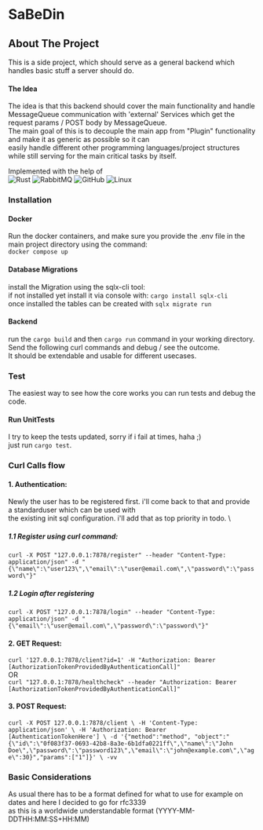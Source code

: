 # SaBeDin
## About The Project
This is a side project, which should serve as a general backend which handles
basic stuff a server should do.
#### The Idea
The idea is that this backend should cover the main functionality and handle MessageQueue communication with 'external'
Services which get the request params / POST body by MessageQueue. <br>
The main goal of this is to decouple the main app from "Plugin" functionality and make it as generic as possible so it can <br>
easily handle different other programming languages/project structures while still serving for the main critical tasks by itself.

Implemented with the help of \
![Rust](https://img.shields.io/badge/rust-%23000000.svg?style=for-the-badge&logo=rust&logoColor=red) 
![RabbitMQ](https://img.shields.io/badge/Rabbitmq-FF6600?style=for-the-badge&logo=rabbitmq&logoColor=white) 
![GitHub](https://img.shields.io/badge/github-%23121011.svg?style=for-the-badge&logo=github&logoColor=red) 
![Linux](https://img.shields.io/badge/Linux-FCC624?style=for-the-badge&logo=linux&logoColor=black) 

### Installation
#### Docker
Run the docker containers, and make sure you provide the .env file in the main project directory using the command: \
`docker compose up`

#### Database Migrations
install the Migration using the sqlx-cli tool: \
if not installed yet install it via console with: `cargo install sqlx-cli` \
once installed the tables can be created with `sqlx migrate run`

#### Backend
run the `cargo build` and then `cargo run` command in your working directory.
Send the following curl commands and debug / see the outcome.\
It should be extendable and usable for different usecases. 
<br>


### Test
The easiest way to see how the core works you can run tests and debug the code.

#### Run UnitTests
I try to keep the tests updated, sorry if i fail at times, haha ;) \
just run `cargo test`.

### Curl Calls flow

#### 1. Authentication:
Newly the user has to be registered first. i'll come back to that and provide a standarduser which can be used with \
the existing init sql configuration. i'll  add that as top priority in todo. \

##### 1.1 Register using curl command:
`curl -X POST "127.0.0.1:7878/register" --header "Content-Type: application/json" -d "{\"name\":\"user123\",\"email\":\"user@email.com\",\"password\":\"password\"}"`

##### 1.2 Login after registering
`curl -X POST "127.0.0.1:7878/login" --header "Content-Type: application/json" -d "{\"email\":\"user@email.com\",\"password\":\"password\"}"`

#### 2. GET Request:
`curl '127.0.0.1:7878/client?id=1' -H "Authorization: Bearer [AuthorizationTokenProvidedByAuthenticationCall]"` \
OR \
`curl "127.0.0.1:7878/healthcheck" --header "Authorization: Bearer [AuthorizationTokenProvidedByAuthenticationCall]"`

#### 3. POST Request:
`curl -X POST 127.0.0.1:7878/client \
-H 'Content-Type: application/json' \
-H 'Authorization: Bearer [AuthenticationTokenHere'] \
-d '{"method":"method", "object":"{\"id\":\"0f083f37-0693-42b8-8a3e-6b1dfa0221ff\",\"name\":\"John Doe\",\"password\":\"password123\",\"email\":\"john@example.com\",\"age\":30}","params":["1"]}' \
-vv`




### Basic Considerations
As usual there has to be a format defined for what to use for example on dates and here I decided to go for rfc3339 \
as this is a worldwide understandable format (YYYY-MM-DDTHH:MM:SS+HH:MM)
